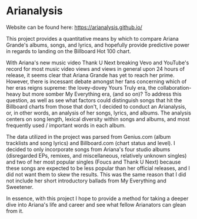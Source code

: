 # Arianalysis

Website can be found here: https://arianalysis.github.io/

This project provides a quantitative means by which to compare Ariana Grande's albums, songs, and lyrics, and hopefully provide predictive power in regards to landing on the Billboard Hot 100 chart.

With Ariana's new music video Thank U Next breaking Vevo and YouTube's record for most music video views and views in general upon 24 hours of release, it seems clear that Ariana Grande has yet to reach her prime. However, there is incessant debate amongst her fans concerning which of her eras reigns supreme: the lovey-dovey Yours Truly era, the collaboration-heavy but more somber My Everything era, (and so on)? To address this question, as well as see what factors could distinguish songs that hit the Billboard charts from those that don't, I decided to conduct an Arianalysis, or, in other words, an analysis of her songs, lyrics, and albums. The analysis centers on song length, lexical diversity within songs and albums, and most frequently used / important words in each album.

The data utilized in the project was parsed from Genius.com (album tracklists and song lyrics) and Billboard.com (chart status and level).
I decided to only incorporate songs from Ariana's four studio albums (disregarded EPs, remixes, and miscellaneous, relatively unknown singles) and two of her most popular singles (Foucs and Thank U Next) because these songs are expected to be less popular than her official releases, and I did not want them to skew the results. This was the same reason that I did not include her short introductory ballads from My Everything and Sweetener.

In essence, with this project I hope to provide a method for taking a deeper dive into Ariana's life and career and see what fellow Arianators can glean from it.
